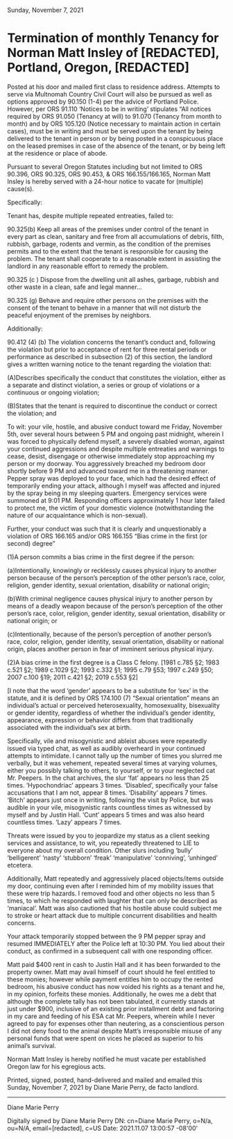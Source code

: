 Sunday, November 7, 2021

# Termination of monthly Tenancy for Norman Matt Insley of [REDACTED], Portland, Oregon, [REDACTED]

Posted at his door and mailed first class to residence address. Attempts to serve via Multnomah
Country Civil Court will also be pursued as well as options approved by 90.150 (1-4) per the
advice of Portland Police. However, per ORS 91.110 ‘Notices to be in writing’ stipulates “All
notices required by ORS 91.050 (Tenancy at will) to 91.070 (Tenancy from month to month) and
by ORS 105.120 (Notice necessary to maintain action in certain cases), must be in writing and
must be served upon the tenant by being delivered to the tenant in person or by being posted
in a conspicuous place on the leased premises in case of the absence of the tenant, or by being
left at the residence or place of abode.

Pursuant to several Oregon Statutes including but not limited to ORS 90.396, ORS 90.325, ORS
90.453, & ORS 166.155/166.165, Norman Matt Insley is hereby served with a 24-hour notice to
vacate for (multiple) cause(s).

Specifically:

Tenant has, despite multiple repeated entreaties, failed to:

90.325(b) Keep all areas of the premises under control of the tenant in every part as clean,
sanitary and free from all accumulations of debris, filth, rubbish, garbage, rodents and
vermin, as the condition of the premises permits and to the extent that the tenant is
responsible for causing the problem. The tenant shall cooperate to a reasonable extent in
assisting the landlord in any reasonable effort to remedy the problem.

90.325 (c ) Dispose from the dwelling unit all ashes, garbage, rubbish and other waste in a
clean, safe and legal manner…

90.325
(g) Behave and require other persons on the premises with the consent of the tenant to behave
in a manner that will not disturb the peaceful enjoyment of the premises by neighbors.

Additionally:

90.412 (4) (b) The violation concerns the tenant’s conduct and, following the violation but
prior to acceptance of rent for three rental periods or performance as described in
subsection (2) of this section, the landlord gives a written warning notice to the tenant
regarding the violation that:

(A)Describes specifically the conduct that constitutes the violation, either as a separate and
distinct violation, a series or group of violations or a continuous or ongoing violation;

(B)States that the tenant is required to discontinue the conduct or correct the violation; and

To wit: your vile, hostile, and abusive conduct toward me Friday, November 5th, over
several hours between 5 PM and ongoing past midnight, wherein I was forced to physically
defend myself, a severely disabled woman, against your continued aggressions and despite
multiple entreaties and warnings to cease, desist, disengage or otherwise immediately stop
approaching my person or my doorway. You aggressively breached my bedroom door
shortly before 9 PM and advanced toward me in a threatening manner. Pepper spray was
deployed to your face, which had the desired effect of temporarily ending your attack,
although I myself was affected and injured by the spray being in my sleeping quarters.
Emergency services were summoned at 9:01 PM. Responding officers approximately 1
hour later failed to protect me, the victim of your domestic violence (notwithstanding the
nature of our acquaintance which is non-sexual).

Further, your conduct was such that it is clearly and unquestionably a violation of ORS
166.165 and/or ORS 166.155 “Bias crime in the first (or second) degree”

(1)A person commits a bias crime in the first degree if the person:

(a)Intentionally, knowingly or recklessly causes physical injury to another person because
of the person’s perception of the other person’s race, color, religion, gender identity,
sexual orientation, disability or national origin;

(b)With criminal negligence causes physical injury to another person by means of a deadly
weapon because of the person’s perception of the other person’s race, color, religion,
gender identity, sexual orientation, disability or national origin; or

(c)Intentionally, because of the person’s perception of another person’s race, color,
religion, gender identity, sexual orientation, disability or national origin, places another
person in fear of imminent serious physical injury.

(2)A bias crime in the first degree is a Class C felony. [1981 c.785 §2; 1983 c.521 §2; 1989
c.1029 §2; 1993 c.332 §1; 1995 c.79 §53; 1997 c.249 §50; 2007 c.100 §19; 2011 c.421 §2;
2019 c.553 §2]

[I note that the word ‘gender’ appears to be a substitute for ‘sex’ in the statute, and it is
defined by ORS 174.100 (7) “Sexual orientation” means an individual’s actual or perceived
heterosexuality, homosexuality, bisexuality or gender identity, regardless of whether the
individual’s gender identity, appearance, expression or behavior differs from that
traditionally associated with the individual’s sex at birth.

Specifically, vile and misogynistic and ableist abuses were repeatedly issued via typed
chat, as well as audibly overheard in your continued attempts to intimidate. I cannot tally
up the number of times you slurred me verbally, but it was vehement, repeated several
times at varying volumes, either you possibly talking to others, to yourself, or to your
neglected cat Mr. Peepers. In the chat archives, the slur ‘fat’ appears no less than 25 times.
‘Hypochondriac’ appears 3 times. ‘Disabled’, specifically your false accusations that I am
not, appear 8 times. ‘Disability’ appears 7 times. ‘Bitch’ appears just once in writing,
following the visit by Police, but was audible in your vile, misogynistic rants countless
times as witnessed by myself and by Justin Hall. ‘Cunt’ appears 5 times and was also heard
countless times. ‘Lazy’ appears 7 times.

Threats were issued by you to jeopardize my status as a client seeking services and
assistance, to wit, you repeatedly threatened to LIE to everyone about my overall condition.
Other slurs including ‘bully’ ‘belligerent’ ‘nasty’ ‘stubborn’ ‘freak’ ‘manipulative’
‘conniving’, ‘unhinged’ etcetera.

Additionally, Matt repeatedly and aggressively placed objects/items outside my door,
continuing even after I reminded him of my mobility issues that these were trip hazards. I
removed food and other objects no less than 5 times, to which he responded with laughter
that can only be described as ‘maniacal’. Matt was also cautioned that his hostile abuse
could subject me to stroke or heart attack due to multiple concurrent disabilities and health
concerns.

Your attack temporarily stopped between the 9 PM pepper spray and resumed
IMMEDIATELY after the Police left at 10:30 PM. You lied about their conduct, as
confirmed in a subsequent call with one responding officer.

Matt paid $400 rent in cash to Justin Hall and it has been forwarded to the property owner.
Matt may avail himself of court should he feel entitled to these monies; however while
payment entitles him to occupy the rented bedroom, his abusive conduct has now voided
his rights as a tenant and he, in my opinion, forfeits these monies. Additionally, he owes
me a debt that although the complete tally has not been tabulated, it currently stands at just
under $900, inclusive of an existing prior installment debt and factoring in my care and
feeding of his ESA cat Mr. Peepers, wherein while I never agreed to pay for expenses other
than neutering, as a conscientious person I did not deny food to the animal despite Matt’s
irresponsible misuse of any personal funds that were spent on vices he placed as superior
to his animal’s survival.

Norman Matt Insley is hereby notified he must vacate per established Oregon law for his
egregious acts.

Printed, signed, posted, hand-delivered and mailed and emailed this Sunday, November 7,
2021 by Diane Marie Perry, de facto landlord.
_________________________

Diane
Marie Perry


Digitally signed by Diane Marie Perry
DN: cn=Diane Marie Perry, o=N/a, ou=N/A, email=[redacted], c=US Date: 2021.11.07 13:00:57 -08'00'

